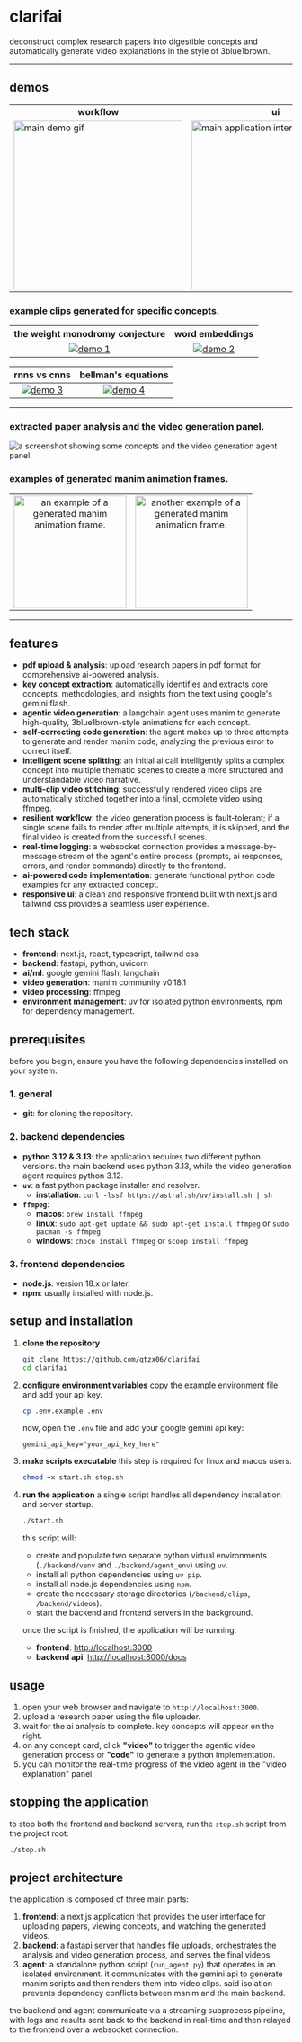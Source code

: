 # clarifai

deconstruct complex research papers into digestible concepts and automatically generate video explanations in the style of 3blue1brown. 

---

## demos

<table>
  <tr>
    <td align="center"><b>workflow</b></td>
    <td align="center"><b>ui</b></td>
  </tr>
  <tr>
    <td>
      <a href="media/demo.mp4">
        <img src="media/demo.gif" alt="main demo gif" height="300">
      </a>
    </td>
    <td>
      <a href="media/landing2.png">
        <img src="media/landing1.png" alt="main application interface" height="300">
      </a>
    </td>
  </tr>
</table>

### example clips generated for specific concepts.

| the weight monodromy conjecture | word embeddings |
| :---: | :---: |
| <a href="media/demo1.mp4"><img src="media/demo1.gif" alt="demo 1"></a> | <a href="media/demo2.mp4"><img src="media/demo2.gif" alt="demo 2"></a> |

| rnns vs cnns | bellman's equations |
| :---: | :---: |
| <a href="media/demo3.mp4"><img src="media/demo3.gif" alt="demo 3"></a> | <a href="media/demo4.mp4"><img src="media/demo4.gif" alt="demo 4"></a> |

---

### extracted paper analysis and the video generation panel.

![a screenshot showing some concepts and the video generation agent panel.](media/landing2.png)

### examples of generated manim animation frames.

<div align="center">
<table>
  <tr>
    <td align="center">
      <img src="media/image1.png" alt="an example of a generated manim animation frame." height="200">
    </td>
    <td align="center">
      <img src="media/image2.png" alt="another example of a generated manim animation frame." height="200">
    </td>
  </tr>
</table>
</div>

---

## features
- **pdf upload & analysis**: upload research papers in pdf format for comprehensive ai-powered analysis.
- **key concept extraction**: automatically identifies and extracts core concepts, methodologies, and insights from the text using google's gemini flash.
- **agentic video generation**: a langchain agent uses manim to generate high-quality, 3blue1brown-style animations for each concept.
- **self-correcting code generation**: the agent makes up to three attempts to generate and render manim code, analyzing the previous error to correct itself.
- **intelligent scene splitting**: an initial ai call intelligently splits a complex concept into multiple thematic scenes to create a more structured and understandable video narrative.
- **multi-clip video stitching**: successfully rendered video clips are automatically stitched together into a final, complete video using ffmpeg.
- **resilient workflow**: the video generation process is fault-tolerant; if a single scene fails to render after multiple attempts, it is skipped, and the final video is created from the successful scenes.
- **real-time logging**: a websocket connection provides a message-by-message stream of the agent's entire process (prompts, ai responses, errors, and render commands) directly to the frontend.
- **ai-powered code implementation**: generate functional python code examples for any extracted concept.
- **responsive ui**: a clean and responsive frontend built with next.js and tailwind css provides a seamless user experience.

## tech stack
- **frontend**: next.js, react, typescript, tailwind css
- **backend**: fastapi, python, uvicorn
- **ai/ml**: google gemini flash, langchain
- **video generation**: manim community v0.18.1
- **video processing**: ffmpeg
- **environment management**: uv for isolated python environments, npm for dependency management.

## prerequisites
before you begin, ensure you have the following dependencies installed on your system.

### 1. general
- **git**: for cloning the repository.
### 2. backend dependencies
- **python 3.12 & 3.13**: the application requires two different python versions. the main backend uses python 3.13, while the video generation agent requires python 3.12.
- **`uv`**: a fast python package installer and resolver. 
  - **installation**: `curl -lssf https://astral.sh/uv/install.sh | sh`
- **`ffmpeg`**:
  - **macos**: `brew install ffmpeg`
  - **linux**: `sudo apt-get update && sudo apt-get install ffmpeg` or `sudo pacman -s ffmpeg`
  - **windows**: `choco install ffmpeg` or `scoop install ffmpeg`
### 3. frontend dependencies
- **node.js**: version 18.x or later.
- **npm**: usually installed with node.js.

## setup and installation
1.  **clone the repository**
    ```bash
    git clone https://github.com/qtzx06/clarifai
    cd clarifai
    ```

2.  **configure environment variables**
    copy the example environment file and add your api key.
    ```bash
    cp .env.example .env
    ```
    now, open the `.env` file and add your google gemini api key:
    ```
    gemini_api_key="your_api_key_here"
    ```

3.  **make scripts executable**
    this step is required for linux and macos users.
    ```bash
    chmod +x start.sh stop.sh
    ```

4.  **run the application**
    a single script handles all dependency installation and server startup.
    ```bash
    ./start.sh
    ```
    this script will:
    - create and populate two separate python virtual environments (`./backend/venv` and `./backend/agent_env`) using `uv`.
    - install all python dependencies using `uv pip`.
    - install all node.js dependencies using `npm`.
    - create the necessary storage directories (`/backend/clips`, `/backend/videos`).
    - start the backend and frontend servers in the background.

    once the script is finished, the application will be running:
    - **frontend**: [http://localhost:3000](http://localhost:3000)
    - **backend api**: [http://localhost:8000/docs](http://localhost:8000/docs)

## usage
1.  open your web browser and navigate to `http://localhost:3000`.
2.  upload a research paper using the file uploader.
3.  wait for the ai analysis to complete. key concepts will appear on the right.
4.  on any concept card, click **"video"** to trigger the agentic video generation process or **"code"** to generate a python implementation.
5.  you can monitor the real-time progress of the video agent in the "video explanation" panel.

## stopping the application
to stop both the frontend and backend servers, run the `stop.sh` script from the project root:
```bash
./stop.sh
```

## project architecture
the application is composed of three main parts:

1.  **frontend**: a next.js application that provides the user interface for uploading papers, viewing concepts, and watching the generated videos.
2.  **backend**: a fastapi server that handles file uploads, orchestrates the analysis and video generation process, and serves the final videos.
3.  **agent**: a standalone python script (`run_agent.py`) that operates in an isolated environment. it communicates with the gemini api to generate manim scripts and then renders them into video clips. said isolation prevents dependency conflicts between manim and the main backend.

the backend and agent communicate via a streaming subprocess pipeline, with logs and results sent back to the backend in real-time and then relayed to the frontend over a websocket connection.
